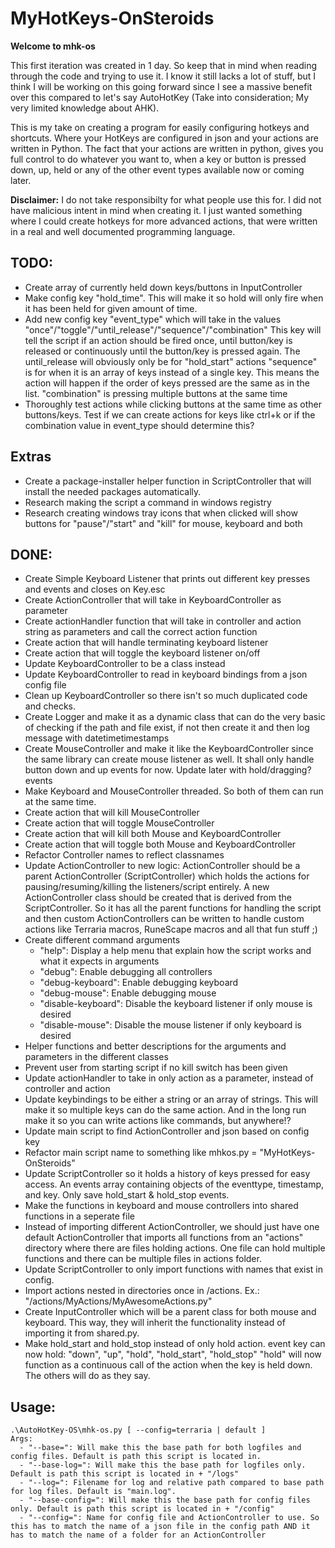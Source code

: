 # MyHotKeys-OnSteroids
**Welcome to mhk-os**<br>

This first iteration was created in 1 day. So keep that in mind when reading through the code and trying to use it. I know it still lacks a lot of stuff, but I think I will be working on this going forward since I see a massive benefit over this compared to let's say AutoHotKey (Take into consideration; My very limited knowledge about AHK). 
<br> 

This is my take on creating a program for easily configuring hotkeys and shortcuts. Where your HotKeys are configured in json and your actions are written in Python. The fact that your actions are written in python, gives you full control to do whatever you want to, when a key or button is pressed down, up, held or any of the other event types available now or coming later. <br> 

**Disclaimer:** I do not take responsibilty for what people use this for. I did not have malicious intent in mind when creating it. I just wanted something where I could create hotkeys for more advanced actions, that were written in a real and well documented programming language.


## TODO:
- Create array of currently held down keys/buttons in InputController
- Make config key "hold_time". This will make it so hold will only fire when it has been held for given amount of time.
- Add new config key "event_type" which will take in the values "once"/"toggle"/"until_release"/"sequence"/"combination"
     This key will tell the script if an action should be fired once, until button/key is released or continuously until the button/key is pressed again.
     The until_release will obviously only be for "hold_start" actions
     "sequence" is for when it is an array of keys instead of a single key. This means the action will happen if the order of keys pressed are the same as in the list.
     "combination" is pressing multiple buttons at the same time
- Thoroughly test actions while clicking buttons at the same time as other buttons/keys. Test if we can create actions for keys like ctrl+k or if the combination value in event_type should determine this?

## Extras
- Create a package-installer helper function in ScriptController that will install the needed packages automatically. 
- Research making the script a command in windows registry
- Research creating windows tray icons that when clicked will show buttons for "pause"/"start" and "kill" for mouse, keyboard and both



## DONE:
- Create Simple Keyboard Listener that prints out different key presses and events and closes on Key.esc
- Create ActionController that will take in KeyboardController as parameter
- Create actionHandler function that will take in controller and action string as parameters and call the correct action function
- Create action that will handle terminating keyboard listener
- Create action that will toggle the keyboard listener on/off
- Update KeyboardController to be a class instead
- Update KeyboardController to read in keyboard bindings from a json config file
- Clean up KeyboardController so there isn't so much duplicated code and checks.
- Create Logger and make it as a dynamic class that can do the very basic of checking if the path and file exist, if not then create it and then log message with datetimetimestamps
- Create MouseController and make it like the KeyboardController since the same library can create mouse listener as well. 
     It shall only handle button down and up events for now. Update later with hold/dragging? events
- Make Keyboard and MouseController threaded. So both of them can run at the same time.
- Create action that will kill MouseController
- Create action that will toggle MouseController
- Create action that will kill both Mouse and KeyboardController
- Create action that will toggle both Mouse and KeyboardController
- Refactor Controller names to reflect classnames
- Update ActionController to new logic:
     ActionController should be a parent ActionController (ScriptController) which holds the actions for pausing/resuming/killing the listeners/script entirely.
     A new ActionController class should be created that is derived from the ScriptController. 
     So it has all the parent functions for handling the script and then custom ActionControllers can be written to handle custom actions like Terraria macros, RuneScape macros and all that fun stuff ;)
- Create different command arguments 
     - "help": Display a help menu that explain how the script works and what it expects in arguments
     - "debug": Enable debugging all controllers
     - "debug-keyboard": Enable debugging keyboard
     - "debug-mouse": Enable debugging mouse
     - "disable-keyboard": Disable the keyboard listener if only mouse is desired
     - "disable-mouse": Disable the mouse listener if only keyboard is desired
- Helper functions and better descriptions for the arguments and parameters in the different classes
- Prevent user from starting script if no kill switch has been given
- Update actionHandler to take in only action as a parameter, instead of controller and action
- Update keybindings to be either a string or an array of strings. This will make it so multiple keys can do the same action. And in the long run make it so you can write actions like commands, but anywhere!?
- Update main script to find ActionController and json based on config key
- Refactor main script name to something like mhkos.py = "MyHotKeys-OnSteroids"
- Update ScriptController so it holds a history of keys pressed for easy access. An events array containing objects of the eventtype, timestamp, and key. Only save hold_start & hold_stop events.
- Make the functions in keyboard and mouse controllers into shared functions in a seperate file
- Instead of importing different ActionController, we should just have one default ActionController that imports all functions from an "actions" directory where there are files holding actions. One file can hold multiple functions and there can be multiple files in actions folder.
- Update ScriptController to only import functions with names that exist in config.
- Import actions nested in directories once in /actions. Ex.: "/actions/MyActions/MyAwesomeActions.py" 
- Create InputController which will be a parent class for both mouse and keyboard. This way, they will inherit the functionality instead of importing it from shared.py.
- Make hold_start and hold_stop instead of only hold action. event key can now hold: "down", "up", "hold", "hold_start", "hold_stop"
     "hold" will now function as a continuous call of the action when the key is held down. The others will do as they say.

## Usage:
```
.\AutoHotKey-OS\mhk-os.py [ --config=terraria | default ]
Args:
  - "--base=": Will make this the base path for both logfiles and config files. Default is path this script is located in.
  - "--base-log=": Will make this the base path for logfiles only. Default is path this script is located in + "/logs"
  - "--log=": Filename for log and relative path compared to base path for log files. Default is "main.log".
  - "--base-config=": Will make this the base path for config files only. Default is path this script is located in + "/config"
  - "--config=": Name for config file and ActionController to use. So this has to match the name of a json file in the config path AND it has to match the name of a folder for an ActionController
```
